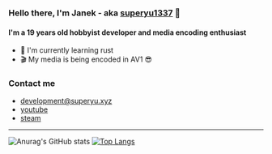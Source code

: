 
### Hello there, I'm Janek - aka [superyu1337][website] 👋 
#### I'm a 19 years old hobbyist developer and media encoding enthusiast

- 🔭 I'm currently learning rust 
- 🎬 My media is being encoded in AV1 😎

### Contact me
- development@superyu.xyz
- [youtube]
- [steam]

---

![Anurag's GitHub stats](https://github-readme-stats.vercel.app/api?username=superyu1337&show_icons=true&theme=dark)
[![Top Langs](https://github-readme-stats.vercel.app/api/top-langs/?username=superyu1337&layout=compact&theme=dark)](https://github.com/anuraghazra/github-readme-stats)

[website]: https://superyu.xyz
[youtube]: https://www.youtube.com/superyu1337
[steam]: https://steamcommunity.com/id/superyu1337
